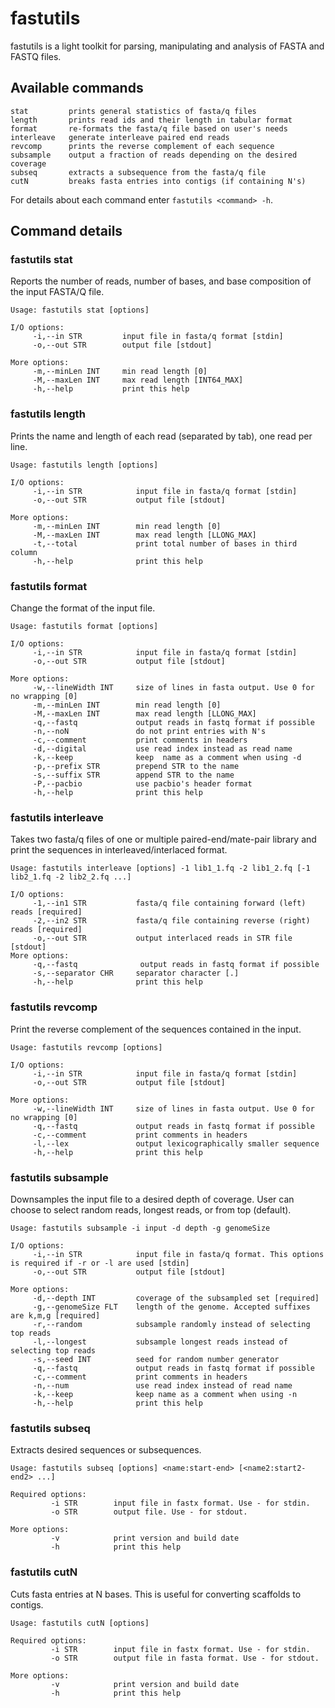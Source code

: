 # fastutils
fastutils is a light toolkit for parsing, manipulating and analysis of FASTA and FASTQ files.

## Available commands
```
stat         prints general statistics of fasta/q files
length       prints read ids and their length in tabular format
format       re-formats the fasta/q file based on user's needs
interleave   generate interleave paired end reads
revcomp      prints the reverse complement of each sequence
subsample    output a fraction of reads depending on the desired coverage
subseq       extracts a subsequence from the fasta/q file
cutN         breaks fasta entries into contigs (if containing N's)
```
For details about each command enter `fastutils <command> -h`.

## Command details
### fastutils stat
Reports the number of reads, number of bases, and base composition of the input FASTA/Q file.
```
Usage: fastutils stat [options]

I/O options:
     -i,--in STR         input file in fasta/q format [stdin]
     -o,--out STR        output file [stdout]

More options:
     -m,--minLen INT     min read length [0]
     -M,--maxLen INT     max read length [INT64_MAX]
     -h,--help           print this help
```

### fastutils length
Prints the name and length of each read (separated by tab), one read per line.
```
Usage: fastutils length [options]

I/O options:
     -i,--in STR            input file in fasta/q format [stdin]
     -o,--out STR           output file [stdout]

More options:
     -m,--minLen INT        min read length [0]
     -M,--maxLen INT        max read length [LLONG_MAX]
     -t,--total             print total number of bases in third column
     -h,--help              print this help
```

### fastutils format
Change the format of the input file.
```
Usage: fastutils format [options]

I/O options:
     -i,--in STR            input file in fasta/q format [stdin]
     -o,--out STR           output file [stdout]

More options:
     -w,--lineWidth INT     size of lines in fasta output. Use 0 for no wrapping [0]
     -m,--minLen INT        min read length [0]
     -M,--maxLen INT        max read length [LLONG_MAX]
     -q,--fastq             output reads in fastq format if possible
     -n,--noN               do not print entries with N's
     -c,--comment           print comments in headers
     -d,--digital           use read index instead as read name
     -k,--keep              keep  name as a comment when using -d
     -p,--prefix STR        prepend STR to the name
     -s,--suffix STR        append STR to the name
     -P,--pacbio            use pacbio's header format
     -h,--help              print this help
```

### fastutils interleave
Takes two fasta/q files of one or multiple paired-end/mate-pair library and print the sequences in interleaved/interlaced format.
```
Usage: fastutils interleave [options] -1 lib1_1.fq -2 lib1_2.fq [-1 lib2_1.fq -2 lib2_2.fq ...]

I/O options:
     -1,--in1 STR           fasta/q file containing forward (left) reads [required]
     -2,--in2 STR           fasta/q file containing reverse (right) reads [required]
     -o,--out STR           output interlaced reads in STR file [stdout]
More options:
     -q,--fastq              output reads in fastq format if possible
     -s,--separator CHR     separator character [.]
     -h,--help              print this help
```

### fastutils revcomp
Print the reverse complement of the sequences contained in the input.
```
Usage: fastutils revcomp [options]

I/O options:
     -i,--in STR            input file in fasta/q format [stdin]
     -o,--out STR           output file [stdout]

More options:
     -w,--lineWidth INT     size of lines in fasta output. Use 0 for no wrapping [0]
     -q,--fastq             output reads in fastq format if possible
     -c,--comment           print comments in headers
     -l,--lex               output lexicographically smaller sequence
     -h,--help              print this help
```

### fastutils subsample
Downsamples the input file to a desired depth of coverage. User can choose to select random reads, longest reads, or from top (default).
```
Usage: fastutils subsample -i input -d depth -g genomeSize

I/O options:
     -i,--in STR            input file in fasta/q format. This options is required if -r or -l are used [stdin]
     -o,--out STR           output file [stdout]

More options:
     -d,--depth INT         coverage of the subsampled set [required]
     -g,--genomeSize FLT    length of the genome. Accepted suffixes are k,m,g [required]
     -r,--random            subsample randomly instead of selecting top reads
     -l,--longest           subsample longest reads instead of selecting top reads
     -s,--seed INT          seed for random number generator
     -q,--fastq             output reads in fastq format if possible
     -c,--comment           print comments in headers
     -n,--num               use read index instead of read name
     -k,--keep              keep name as a comment when using -n
     -h,--help              print this help
```

### fastutils subseq
Extracts desired sequences or subsequences.
```
Usage: fastutils subseq [options] <name:start-end> [<name2:start2-end2> ...]

Required options:
         -i STR        input file in fastx format. Use - for stdin.
         -o STR        output file. Use - for stdout.

More options:
         -v            print version and build date
         -h            print this help
```

### fastutils cutN
Cuts fasta entries at N bases. This is useful for converting scaffolds to contigs.
```
Usage: fastutils cutN [options]

Required options:
         -i STR        input file in fastx format. Use - for stdin.
         -o STR        output file in fasta format. Use - for stdout.

More options:
         -v            print version and build date
         -h            print this help
```

